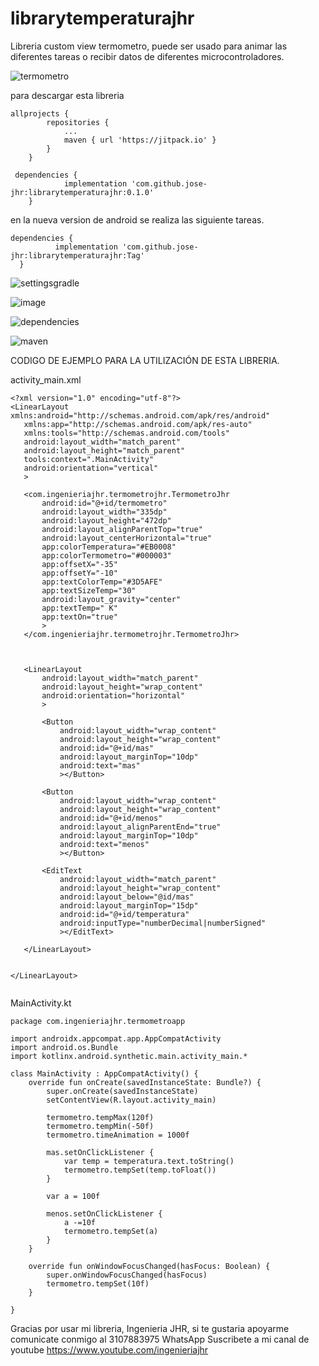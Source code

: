 # librarytemperaturajhr
Libreria custom view termometro, puede ser usado para animar las diferentes tareas o recibir datos de diferentes microcontroladores.


![termometro](https://user-images.githubusercontent.com/66834393/173481984-32a6618f-ed14-4f5d-b9e8-1dcfc92d07a8.png)

para descargar esta libreria 

```
allprojects {
		repositories {
			...
			maven { url 'https://jitpack.io' }
		}
	}
  ```
  
```
 dependencies {
	        implementation 'com.github.jose-jhr:librarytemperaturajhr:0.1.0'
	}
  ```
  en la nueva version de android se realiza las siguiente tareas.
  
  ```
  dependencies {
	        implementation 'com.github.jose-jhr:librarytemperaturajhr:Tag'
	}
  ```

  
  
![settingsgradle](https://user-images.githubusercontent.com/66834393/173482298-037dbbed-f8d1-4421-bdf0-9e38a53854fc.png)
  
![image](https://user-images.githubusercontent.com/66834393/173484979-059ab354-0653-40de-8d8d-99e3c76591bb.png)

  
![dependencies](https://user-images.githubusercontent.com/66834393/173483467-0baec9b0-81d4-451b-9b11-ce46308ad48a.png)


![maven](https://user-images.githubusercontent.com/66834393/173482552-49f0c974-c4d7-4502-b308-37609e9afe36.png)









CODIGO DE EJEMPLO PARA LA UTILIZACIÓN DE ESTA LIBRERIA.

activity_main.xml

 ```
 <?xml version="1.0" encoding="utf-8"?>
<LinearLayout xmlns:android="http://schemas.android.com/apk/res/android"
    xmlns:app="http://schemas.android.com/apk/res-auto"
    xmlns:tools="http://schemas.android.com/tools"
    android:layout_width="match_parent"
    android:layout_height="match_parent"
    tools:context=".MainActivity"
    android:orientation="vertical"
    >

    <com.ingenieriajhr.termometrojhr.TermometroJhr
        android:id="@+id/termometro"
        android:layout_width="335dp"
        android:layout_height="472dp"
        android:layout_alignParentTop="true"
        android:layout_centerHorizontal="true"
        app:colorTemperatura="#EB0008"
        app:colorTermometro="#000003"
        app:offsetX="-35"
        app:offsetY="-10"
        app:textColorTemp="#3D5AFE"
        app:textSizeTemp="30"
        android:layout_gravity="center"
        app:textTemp=" K"
        app:textOn="true"
        >
    </com.ingenieriajhr.termometrojhr.TermometroJhr>



    <LinearLayout
        android:layout_width="match_parent"
        android:layout_height="wrap_content"
        android:orientation="horizontal"
        >

        <Button
            android:layout_width="wrap_content"
            android:layout_height="wrap_content"
            android:id="@+id/mas"
            android:layout_marginTop="10dp"
            android:text="mas"
            ></Button>

        <Button
            android:layout_width="wrap_content"
            android:layout_height="wrap_content"
            android:id="@+id/menos"
            android:layout_alignParentEnd="true"
            android:layout_marginTop="10dp"
            android:text="menos"
            ></Button>

        <EditText
            android:layout_width="match_parent"
            android:layout_height="wrap_content"
            android:layout_below="@id/mas"
            android:layout_marginTop="15dp"
            android:id="@+id/temperatura"
            android:inputType="numberDecimal|numberSigned"
            ></EditText>

    </LinearLayout>


</LinearLayout>
 
 
  ```


MainActivity.kt

```
package com.ingenieriajhr.termometroapp

import androidx.appcompat.app.AppCompatActivity
import android.os.Bundle
import kotlinx.android.synthetic.main.activity_main.*

class MainActivity : AppCompatActivity() {
    override fun onCreate(savedInstanceState: Bundle?) {
        super.onCreate(savedInstanceState)
        setContentView(R.layout.activity_main)

        termometro.tempMax(120f)
        termometro.tempMin(-50f)
        termometro.timeAnimation = 1000f

        mas.setOnClickListener {
            var temp = temperatura.text.toString()
            termometro.tempSet(temp.toFloat())
        }

        var a = 100f

        menos.setOnClickListener {
            a -=10f
            termometro.tempSet(a)
        }
    }

    override fun onWindowFocusChanged(hasFocus: Boolean) {
        super.onWindowFocusChanged(hasFocus)
        termometro.tempSet(10f)
    }

}
```


Gracias por usar mi libreria, Ingenieria JHR, si te gustaria apoyarme comunicate conmigo al 3107883975 WhatsApp
Suscribete a mi canal de youtube https://www.youtube.com/ingenieriajhr

